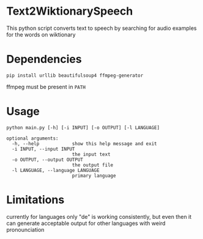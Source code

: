 # Text2WiktionarySpeech
This python script converts text to speech by searching for audio examples for the words on wiktionary

# Dependencies
```
pip install urllib beautifulsoup4 ffmpeg-generator
```
ffmpeg must be present in `PATH`

# Usage
```
python main.py [-h] [-i INPUT] [-o OUTPUT] [-l LANGUAGE]

optional arguments:
  -h, --help            show this help message and exit
  -i INPUT, --input INPUT
                        the input text
  -o OUTPUT, --output OUTPUT
                        the output file
  -l LANGUAGE, --language LANGUAGE
                        primary language
```

# Limitations
currently for languages only "de" is working consistently, 
but even then it can generate acceptable output for other languages with weird pronounciation
